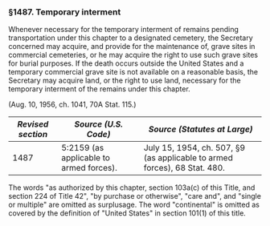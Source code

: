 ### §1487. Temporary interment ###

Whenever necessary for the temporary interment of remains pending transportation under this chapter to a designated cemetery, the Secretary concerned may acquire, and provide for the maintenance of, grave sites in commercial cemeteries, or he may acquire the right to use such grave sites for burial purposes. If the death occurs outside the United States and a temporary commercial grave site is not available on a reasonable basis, the Secretary may acquire land, or the right to use land, necessary for the temporary interment of the remains under this chapter.

(Aug. 10, 1956, ch. 1041, 70A Stat. 115.)

|*Revised section*|         *Source (U.S. Code)*          |                      *Source (Statutes at Large)*                       |
|-----------------|---------------------------------------|-------------------------------------------------------------------------|
|      1487       |5:2159 (as applicable to armed forces).|July 15, 1954, ch. 507, §9 (as applicable to armed forces), 68 Stat. 480.|

The words "as authorized by this chapter, section 103a(c) of this Title, and section 224 of Title 42", "by purchase or otherwise", "care and", and "single or multiple" are omitted as surplusage. The word "continental" is omitted as covered by the definition of "United States" in section 101(1) of this title.
